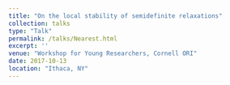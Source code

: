 ```yaml
---
title: "On the local stability of semidefinite relaxations"
collection: talks
type: "Talk"
permalink: /talks/Nearest.html
excerpt: ''
venue: "Workshop for Young Researchers, Cornell ORI"
date: 2017-10-13
location: "Ithaca, NY"
---
```

